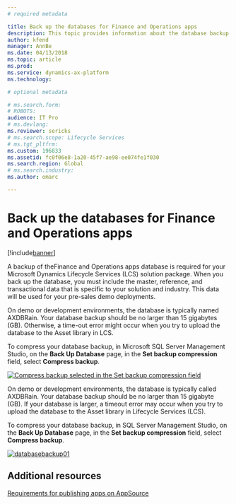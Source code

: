 ```yaml
---
# required metadata

title: Back up the databases for Finance and Operations apps
description: This topic provides information about the database backup that is required for your Microsoft Dynamics Lifecycle Services (LCS) solution package.
author: kfend
manager: AnnBe
ms.date: 04/13/2018
ms.topic: article
ms.prod: 
ms.service: dynamics-ax-platform
ms.technology: 

# optional metadata

# ms.search.form: 
# ROBOTS: 
audience: IT Pro
# ms.devlang: 
ms.reviewer: sericks
# ms.search.scope: Lifecycle Services
# ms.tgt_pltfrm: 
ms.custom: 196833
ms.assetid: fc0f06e8-1a20-45f7-ae98-ee074fe1f030
ms.search.region: Global
# ms.search.industry: 
ms.author: omarc

---
```


# Back up the databases for Finance and Operations apps

[!include[banner](../includes/banner.md)]

A backup of theFinance and Operations apps database is required for your Microsoft Dynamics Lifecycle Services (LCS) solution package. When you back up the database, you must include the master, reference, and transactional data that is specific to your solution and industry. This data will be used for your pre-sales demo deployments.

On demo or development environments, the database is typically named AXDBRain. Your database backup should be no larger than 15 gigabytes (GB). Otherwise, a time-out error might occur when you try to upload the database to the Asset library in LCS. 

To compress your database backup, in Microsoft SQL Server Management Studio, on the **Back Up Database** page, in the **Set backup compression** field, select **Compress backup**.

[![Compress backup selected in the Set backup compression field](./media/databasebackup01.jpg)](./media/databasebackup01.jpg)

On demo or development environments, the database is typically called AXDBRain. Your database backup should be no larger than 15 gigabyte (GB). If your database is larger, a timeout error may occur when you try to upload the database to the Asset library in Lifecycle Services (LCS). 
  
To compress your database backup, in SQL Server Management Studio, on the **Back Up Database** page, in the **Set backup compression** field, select **Compress backup**. 

[![databasebackup01](./media/databasebackup01.jpg)](./media/databasebackup01.jpg)

## Additional resources

[Requirements for publishing apps on AppSource](lcs-solutions-app-source.md)
